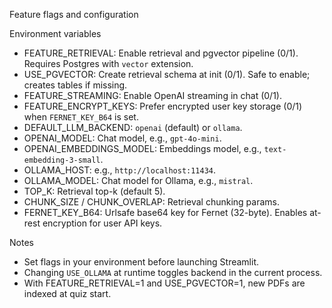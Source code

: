 Feature flags and configuration

Environment variables
- FEATURE_RETRIEVAL: Enable retrieval and pgvector pipeline (0/1). Requires Postgres with `vector` extension.
- USE_PGVECTOR: Create retrieval schema at init (0/1). Safe to enable; creates tables if missing.
- FEATURE_STREAMING: Enable OpenAI streaming in chat (0/1).
- FEATURE_ENCRYPT_KEYS: Prefer encrypted user key storage (0/1) when `FERNET_KEY_B64` is set.
- DEFAULT_LLM_BACKEND: `openai` (default) or `ollama`.
- OPENAI_MODEL: Chat model, e.g., `gpt-4o-mini`.
- OPENAI_EMBEDDINGS_MODEL: Embeddings model, e.g., `text-embedding-3-small`.
- OLLAMA_HOST: e.g., `http://localhost:11434`.
- OLLAMA_MODEL: Chat model for Ollama, e.g., `mistral`.
- TOP_K: Retrieval top-k (default 5).
- CHUNK_SIZE / CHUNK_OVERLAP: Retrieval chunking params.
- FERNET_KEY_B64: Urlsafe base64 key for Fernet (32-byte). Enables at-rest encryption for user API keys.

Notes
- Set flags in your environment before launching Streamlit.
- Changing `USE_OLLAMA` at runtime toggles backend in the current process.
- With FEATURE_RETRIEVAL=1 and USE_PGVECTOR=1, new PDFs are indexed at quiz start.
